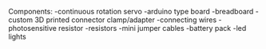 Components:
-continuous rotation servo
-arduino type board
-breadboard
-custom 3D printed connector clamp/adapter
-connecting wires
-photosensitive resistor
-resistors
-mini jumper cables
-battery pack
-led lights
